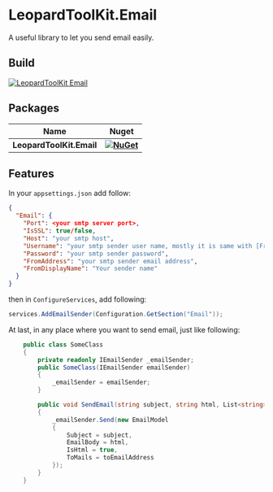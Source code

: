 # LeopardToolKit.Email
A useful library to let you send email easily.

## Build
[![LeopardToolKit Email](https://github.com/LeopardToolKit/LeopardToolKit.Email/actions/workflows/Email%20Sender.yml/badge.svg)](https://github.com/LeopardToolKit/LeopardToolKit.Email/actions/workflows/Email%20Sender.yml)

## Packages

| **Name** | **Nuget** |
|----------|:-------------:|
| **LeopardToolKit.Email** | **[![NuGet](https://buildstats.info/nuget/LeopardToolKit.Email)](https://www.nuget.org/packages/LeopardToolKit.Email)**   |

## Features

In your `appsettings.json` add follow:
```json
{
  "Email": {
    "Port": <your smtp server port>,
    "IsSSL": true/false,
    "Host": "your smtp host",
    "Username": "your smtp sender user name, mostly it is same with [FromAddress]",
    "Password": "your smtp sender password",
    "FromAddress": "your smtp sender email address",
    "FromDisplayName": "Your sender name"
  }
}
```

then in `ConfigureServices`, add following:
```csharp
services.AddEmailSender(Configuration.GetSection("Email"));
```

At last, in any place where you want to send email, just like following:
```csharp
    public class SomeClass
    {
        private readonly IEmailSender _emailSender;
        public SomeClass(IEmailSender emailSender)
        {
            _emailSender = emailSender;
        }

        public void SendEmail(string subject, string html, List<string> toEmailAddress)
        {
            _emailSender.Send(new EmailModel
            {
                Subject = subject,
                EmailBody = html,
                IsHtml = true,
                ToMails = toEmailAddress
            });
        }
    }
```

